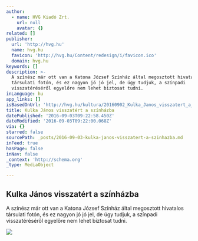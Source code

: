 ```yaml
---
author:
  - name: HVG Kiadó Zrt.
    url: null
    avatar: {}
related: []
publisher:
  url: 'http://hvg.hu'
  name: hvg.hu
  favicon: 'http://hvg.hu/Content/redesign/i/favicon.ico'
  domain: hvg.hu
keywords: []
description: >-
  A színész már ott van a Katona József Színház által megosztott hivatalos
  társulati fotón, és ez nagyon jó jó jel, de úgy tudjuk, a színpadi
  visszatéréséről egyelőre nem lehet biztosat tudni.
inLanguage: hu
app_links: []
isBasedOnUrl: 'http://hvg.hu/kultura/20160902_Kulka_Janos_visszatert_a_szinhazba'
title: Kulka János visszatért a színházba
datePublished: '2016-09-03T09:22:58.450Z'
dateModified: '2016-09-03T09:22:00.068Z'
via: {}
starred: false
sourcePath: _posts/2016-09-03-kulka-janos-visszatert-a-szinhazba.md
inFeed: true
hasPage: false
inNav: false
_context: 'http://schema.org'
_type: MediaObject

---
```

<article style=""><h1>Kulka János visszatért a színházba</h1><p>A színész már ott van a Katona József Színház által megosztott hivatalos társulati fotón, és ez nagyon jó jó jel, de úgy tudjuk, a színpadi visszatéréséről egyelőre nem lehet biztosat tudni.</p><img src="http://images.hvg.hu/image.aspx?id=8e54e71d-a50e-427b-8def-4b18de34472e&amp;view=7fcefbf8-ac48-4ee6-aef5-32203afa118c" /></article>